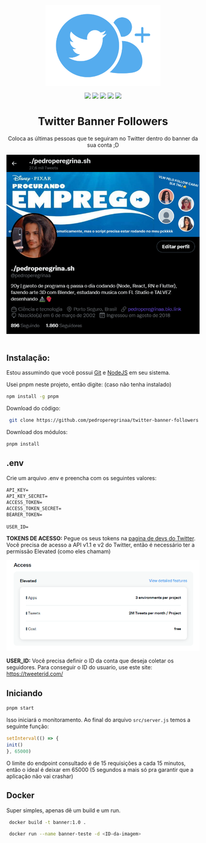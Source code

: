 <div align="center">
   <img  src="./assets/icon.svg" width=300 />
</div>

<p align="center">
 <img src="https://img.shields.io/badge/Node.js-43853D?style=for-the-badge&logo=node.js&logoColor=white">
 <img src="https://img.shields.io/badge/typescript-%23323330.svg?style=for-the-badge&logo=typescript&logoColor=FFFFFF&color=2F74C0">
 <img src="https://img.shields.io/badge/pnpm-6DA55F?style=for-the-badge&logo=pnpm&logoColor=white&color=F69220">
 <img src="https://img.shields.io/endpoint?url=https%3A%2F%2Ftwbadges.glitch.me%2Fbadges%2Fv2&style=for-the-badge">
 <img src="https://img.shields.io/endpoint?url=https%3A%2F%2Ftwbadges.glitch.me%2Fbadges%2Fstandard&style=for-the-badge">
</p>
<div align="center">
   <h1>Twitter Banner Followers</h1>
Coloca as últimas pessoas que te seguiram no Twitter dentro do banner da sua conta ;D
</br>
</br>
<img = src="./assets/print-perfil-twitter.png">
</br>
</br>
</div>

## Instalação:

Estou assumindo que você possui [Git](https://git-scm.com/) e [NodeJS](https://nodejs.org/en/) em seu sistema.

Usei pnpm neste projeto, então digite: (caso não tenha instalado)

```bash
npm install -g pnpm
```

Download do código:

```bash
 git clone https://github.com/pedroperegrinaa/twitter-banner-followers.git
```

Download dos módulos:

```bash
pnpm install
```
## .env

Crie um arquivo .env e preencha com os seguintes valores:

```env
API_KEY=
API_KEY_SECRET=
ACCESS_TOKEN=    
ACCESS_TOKEN_SECRET=
BEARER_TOKEN=

USER_ID=
```

**TOKENS DE ACESSO:** Pegue os seus tokens na [pagina de devs do Twitter](https://developer.twitter.com/en/portal/dashboard). Você precisa de acesso a API v1.1 e v2 do Twitter, então é necessário ter a permissão Elevated (como eles chamam)

![](./assets/permissoes.png)

**USER_ID:**  Você precisa definir o ID da conta que deseja coletar os seguidores. Para conseguir o ID do usuario, use este site: https://tweeterid.com/ 

## Iniciando

```bash
pnpm start
```

Isso iniciará o monitoramento. Ao final do arquivo `src/server.js` temos a seguinte função:

```js
setInterval(() => {
init()
}, 65000)
```
O limite do endpoint consultado é de 15 requisições a cada 15 minutos, então o ideal é deixar em 65000 (5 segundos a mais só pra garantir que a aplicação não vai crashar)

## Docker

Super simples, apenas dê um build e um run.

```bash
 docker build -t banner:1.0 .
```

```bash
 docker run --name banner-teste -d <ID-da-imagem>
```


